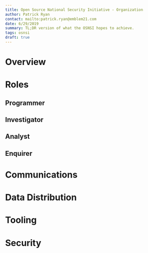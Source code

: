 ```yaml
---
title: Open Source National Security Initiative - Organization
author: Patrick Ryan
contact: mailto:patrick.ryan@emblem21.com
date: 6/29/2019
summary: TL;DR version of what the OSNSI hopes to achieve.
tags: osnsi
draft: true
---
```

# Overview

# Roles

## Programmer

## Investigator

## Analyst

## Enquirer

# Communications

# Data Distribution

# Tooling

# Security
